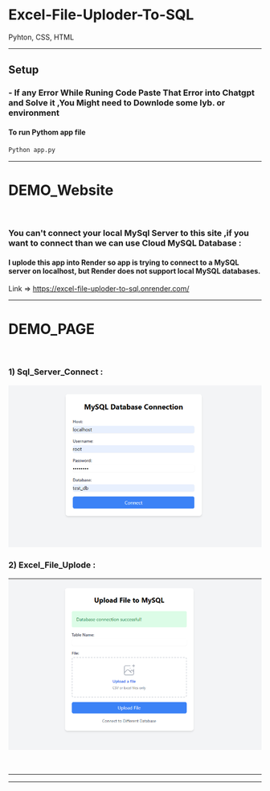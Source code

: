 # Excel-File-Uploder-To-SQL
Pyhton, CSS, HTML

_______________________________________________________________________________________________________________________________________________________________________________________________________
## Setup

### - If any Error While Runing Code Paste That Error into Chatgpt and Solve it ,You Might need to Downlode some lyb. or environment 

#### To run Pythom app file
```bash
Python app.py 
```
_______________________________________________________________________________________________________________________________________________________________________________________________________

# DEMO_Website
<br>

### You can't connect your local MySql Server to this site ,if you want to connect than we can use Cloud MySQL Database :
#### I uplode this app into Render so app is trying to connect to a MySQL server on localhost, but Render does not support local MySQL databases.
Link => https://excel-file-uploder-to-sql.onrender.com/
<br>
_______________________________________________________________________________________________________________________________________________________________________________________________________

# DEMO_PAGE
<br>

### 1) Sql_Server_Connect :
![Demo Image](https://github.com/smit012/Excel-File-Uploder-To-SQL/blob/main/Database%20Connector%20.png)

### 2) Excel_File_Uplode :
![Demo Image](https://github.com/smit012/Excel-File-Uploder-To-SQL/blob/main/Excel%20File%20Uplode.png)

<br>
<hr>
<hr>
